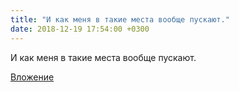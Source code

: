 ```yaml
---
title: "И как меня в такие места вообще пускают."
date: 2018-12-19 17:54:00 +0300
---
```


И как меня в такие места вообще пускают.

[Вложение](/assets/vk_photos/1/sAA9RtgPIAI.jpg)
